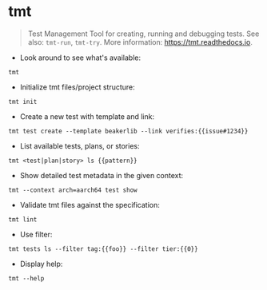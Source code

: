 # tmt

> Test Management Tool for creating, running and debugging tests.
> See also: `tmt-run`, `tmt-try`.
> More information: <https://tmt.readthedocs.io>.

- Look around to see what's available:

`tmt`

- Initialize tmt files/project structure:

`tmt init`

- Create a new test with template and link:

`tmt test create --template beakerlib --link verifies:{{issue#1234}}`

- List available tests, plans, or stories:

`tmt <test|plan|story> ls {{pattern}}`

- Show detailed test metadata in the given context:

`tmt --context arch=aarch64 test show`

- Validate tmt files against the specification:

`tmt lint`

- Use filter:

`tmt tests ls --filter tag:{{foo}} --filter tier:{{0}}`

- Display help:

`tmt --help`
